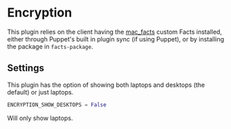 # Encryption

This plugin relies on the client having the [mac_facts](https://github.com/grahamgilbert/grahamgilbert-mac_facts) custom Facts installed, either through Puppet's built in plugin sync (if using Puppet), or by installing the package in ``facts-package``.

## Settings

This plugin has the option of showing both laptops and desktops (the default) or just laptops.

``` python
ENCRYPTION_SHOW_DESKTOPS = False
```

Will only show laptops.
